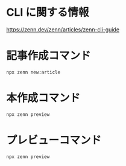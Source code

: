 # CLI に関する情報
https://zenn.dev/zenn/articles/zenn-cli-guide
# 記事作成コマンド
```
npx zenn new:article
```
# 本作成コマンド
```
npx zenn preview
```
# プレビューコマンド
```
npx zenn preview
```

